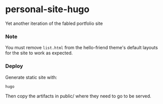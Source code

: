 # personal-site-hugo
Yet another iteration of the fabled portfolio site

### Note
You must remove `list.html` from the hello-friend theme's default layouts for the site to work as expected.

### Deploy
Generate static site with:
```shell
hugo
```
Then copy the artifacts in public/ where they need to go to be served.